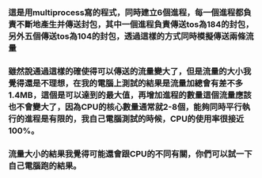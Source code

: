 ### 這是用multiprocess寫的程式，同時建立6個進程，每一個進程都負責不斷地產生并傳送封包，其中一個進程負責傳送tos為184的封包，另外五個傳送tos為104的封包，透過這樣的方式同時模擬傳送兩條流量
### 雖然說通過這樣的確使得可以傳送的流量變大了，但是流量的大小我覺得還是不理想，在我的電腦上測試的結果是流量加總會有差不多1.4MB，這個是可以達到的最大值，再增加進程的數量這個流量應該也不會變大了，因為CPU的核心數量通常就2-8個，能夠同時平行執行的進程是有限的，我自己電腦測試的時候，CPU的使用率很接近100%。
### 流量大小的結果我覺得可能還會跟CPU的不同有關，你們可以試一下自己電腦跑的結果。
